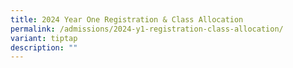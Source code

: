 ```yaml
---
title: 2024 Year One Registration & Class Allocation
permalink: /admissions/2024-y1-registration-class-allocation/
variant: tiptap
description: ""
---
```

<p></p>